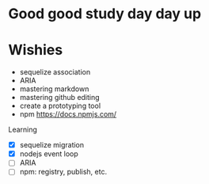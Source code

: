 # Good good study day day up

Wishies
=======

- sequelize association
- ARIA
- mastering markdown
- mastering github editing
- create a prototyping tool
- npm https://docs.npmjs.com/

Learning

- [x] sequelize migration
- [x] nodejs event loop
- [ ] ARIA
- [ ] npm: registry, publish, etc.
